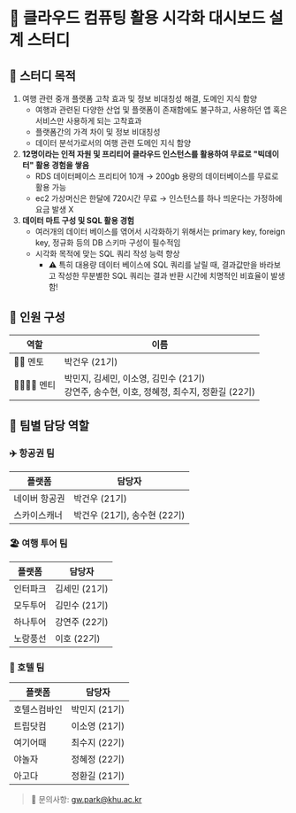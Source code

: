 # 🚀 클라우드 컴퓨팅 활용 시각화 대시보드 설계 스터디

## 📌 스터디 목적
1. 여행 관련 중개 플랫폼 고착 효과 및 정보 비대칭성 해결, 도메인 지식 함양
    - 여행과 관련된 다양한 산업 및 플랫폼이 존재함에도 불구하고, 사용하던 앱 혹은 서비스만 사용하게 되는 고착효과
    - 플랫폼간의 가격 차이 및 정보 비대칭성
    - 데이터 분석가로서의 여행 관련 도메인 지식 함양
2. **12명이라는 인적 자원 및 프리티어 클라우드 인스턴스를 활용하여 무료로 "빅데이터" 활용 경험을 쌓음**
    - RDS 데이터페이스 프리티어 10개 → 200gb 용량의 데이터베이스를 무료로 활용 가능
    - ec2 가상머신은 한달에 720시간 무료 → 인스턴스를 하나 띄운다는 가정하에 요금 발생 X
3. **데이터 마트 구성 및 SQL 활용 경험**
    - 여러개의 데이터 베이스를 엮어서 시각화하기 위해서는 primary key, foreign key, 정규화 등의 DB 스키마 구성이 필수적임
    - 시각화 목적에 맞는 SQL 쿼리 작성 능력 향상
        - ⚠️ 특히 대용량 데이터 베이스에 SQL 쿼리를 날릴 때,  결과값만을 바라보고 작성한 무분별한 SQL 쿼리는 결과 반환 시간에 치명적인 비효율이 발생함!

## 👥 인원 구성
| 역할 | 이름 |
|------|------|
| 👨‍🏫 멘토 | 박건우 (21기) |
| 👨‍🎓👩‍🎓 멘티 | 박민지, 김세민, 이소영, 김민수 (21기)<br>강연주, 송수현, 이호, 정혜정, 최수지, 정환길 (22기) |

## 🔧 팀별 담당 역할
### ✈️ 항공권 팀
| 플랫폼 | 담당자 |
|--------|--------|
| 네이버 항공권 | 박건우 (21기) |
| 스카이스캐너 | 박건우 (21기), 송수현 (22기) |

### 🏖️ 여행 투어 팀
| 플랫폼 | 담당자 |
|--------|--------|
| 인터파크 | 김세민 (21기) |
| 모두투어 | 김민수 (21기) |
| 하나투어 | 강연주 (22기) |
| 노랑풍선 | 이호 (22기) |

### 🏨 호텔 팀
| 플랫폼 | 담당자 |
|--------|--------|
| 호텔스컴바인 | 박민지 (21기) |
| 트립닷컴 | 이소영 (21기) |
| 여기어때 | 최수지 (22기) |
| 야놀자 | 정혜정 (22기) |
| 아고다 | 정환길 (21기) |


> 💌 문의사항: gw.park@khu.ac.kr
